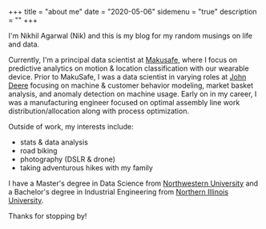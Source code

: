 +++
title = "about me"
date = "2020-05-06"
sidemenu = "true"
description = ""
+++

I'm Nikhil Agarwal (Nik) and this is my blog for my random musings on life and data.

Currently, I'm a principal data scientist at [Makusafe](https://www.makusafe.com), where I focus on predictive analytics on motion & location classification with our wearable device. Prior to MakuSafe, I was a data scientist in varying roles at [John Deere](https://www.johndeere.com) focusing on machine & customer behavior modeling, market basket analysis, and anomaly detection on machine usage. Early on in my career, I was a manufacturing engineer focused on optimal assembly line work distribution/allocation along with process optimization.

Outside of work, my interests include:
- stats & data analysis
- road biking
- photography (DSLR & drone)
- taking adventurous hikes with my family

I have a Master's degree in Data Science from [Northwestern University](https://www.northwestern.edu) and a Bachelor's degree in Industrial Engineering from [Northern Illinois University](https://www.niu.edu).

Thanks for stopping by!